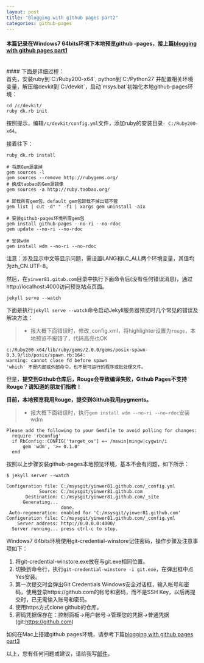 ```yaml
---
layout: post
title: "Blogging with github pages part2"
categories: github-pages
---
```

#### 本篇记录在Windows7 64bits环境下本地预览github -pages，接上篇[blogging with github pages part1](/20140912/blogging-with-github-pages-part1/)
<br />
#### 下面是详细过程：
<br />
首先，安装ruby到`C:/Ruby200-x64`, python到`C:/Python27`并配置相关环境变量，解压缩devkit到`C:/devkit`，启动`msys.bat`初始化本地github-pages环境：
    
    cd /c/devkit/
    ruby dk.rb init
按照提示，编辑`/c/devkit/config.yml`文件，添加ruby的安装目录`- C:/Ruby200-x64`。

接着往下：

    ruby dk.rb install
    
    # 将原Gem源拿掉
    gem sources -l 
    gem sources --remove http://rubygems.org/
    # 换成taobao的Gem源镜像
    gem sources -a http://ruby.taobao.org/

    # 卸载所有gem包，default gem包卸载不掉出错不管
    gem list | cut -d" " -f1 | xargs gem uninstall -aIx

    # 安装github-pages环境所需gem包
    gem install github-pages --no-ri --no-rdoc
    gem update --no-ri --no-rdoc

    # 安装wdm
    gem install wdm --no-ri --no-rdoc

注意：涉及显示中文等显示问题，需设置LANG和LC_ALL两个环境变量，其值均为zh_CN.UTF-8。

然后，在`yinwer81.gitub.com`目录中执行下面命令后(没有任何错误消息)，通过http://localhost:4000访问预览站点页面。

    jekyll serve --watch

下面是执行`jekyll serve --watch`命令启动Jekyll服务器预览时几个常见的错误及解决方法：
>* 报大概下面错误时，修改_config.xml，将highlighter设置为`rouge`，本地预览不报错了，代码高亮也OK

    c:/Ruby200-x64/lib/ruby/gems/2.0.0/gems/posix-spawn-0.3.9/lib/posix/spawn.rb:164: 
    warning: cannot close fd before spawn
    'which' 不是内部或外部命令，也不是可运行的程序或批处理文件。

但是，**提交到Github仓库后，Rouge会导致编译失败，Github Pages不支持Rouge？请知道的朋友们指教！** 

**目前，本地预览我用Rouge，提交到Github我用pygments。**


>* 报大概下面错误时，执行`gem install wdm --no-ri --no-rdoc`安装wdm

    Please add the following to your Gemfile to avoid polling for changes:
      require 'rbconfig'
      if RbConfig::CONFIG['target_os'] =~ /mswin|mingw|cygwin/i
          gem 'wdm', '>= 0.1.0'
      end
按照以上步骤安装github-pages本地预览环境，基本不会有问题，如下所示：
    
    $ jekyll server --watch

    Configuration file: C:/msysgit/yinwer81.github.com/_config.yml
                Source: C:/msysgit/yinwer81.github.com
           Destination: C:/msysgit/yinwer81.github.com/_site
          Generating...
                        done.
     Auto-regeneration: enabled for 'C:/msysgit/yinwer81.github.com'
    Configuration file: C:/msysgit/yinwer81.github.com/_config.yml
        Server address: http://0.0.0.0:4000/
      Server running... press ctrl-c to stop.

Windows7 64bits环境使用git-credential-winstore记住密码，操作步骤及注意事项如下：

1. 将git-credential-winstore.exe放在与git.exe相同位置。
2. 切换到命令行，执行`git-credential-winstore -i git.exe`，在弹出框中点Yes安装。
3. 第一次提交时会弹出Git Credentials Windows安全对话框，输入帐号和密码，使用登录https://github.com的帐号和密码，而不是SSH Key，以后再提交时，已无需输入账号和密码。
4. 使用https方式clone github的仓库。
5. 密码凭据保存在：控制面板->用户帐号->管理您的凭据->普通凭据(git:https://github.com)

如何在Mac上搭建github pages环境，请参考下篇[blogging with github pages part3](/20141024/blogging-with-github-pages-part3/)

以上，您有任何问题或建议，请给我写[邮件](mailto:yinwer81@gmail.com)。
